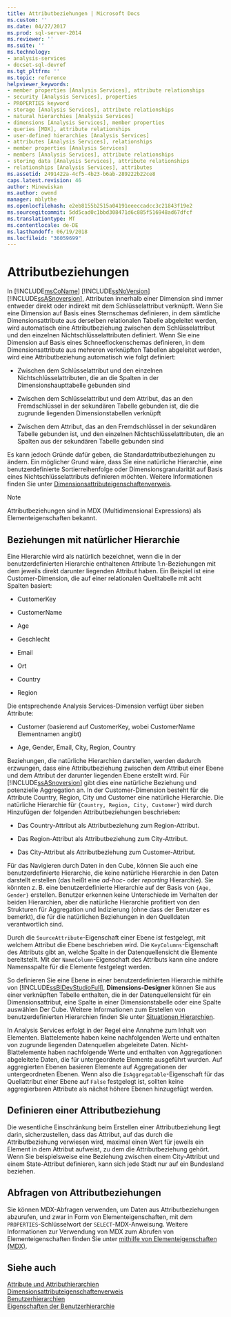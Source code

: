 ```yaml
---
title: Attributbeziehungen | Microsoft Docs
ms.custom: ''
ms.date: 04/27/2017
ms.prod: sql-server-2014
ms.reviewer: ''
ms.suite: ''
ms.technology:
- analysis-services
- docset-sql-devref
ms.tgt_pltfrm: ''
ms.topic: reference
helpviewer_keywords:
- member properties [Analysis Services], attribute relationships
- security [Analysis Services], properties
- PROPERTIES keyword
- storage [Analysis Services], attribute relationships
- natural hierarchies [Analysis Services]
- dimensions [Analysis Services], member properties
- queries [MDX], attribute relationships
- user-defined hierarchies [Analysis Services]
- attributes [Analysis Services], relationships
- member properties [Analysis Services]
- members [Analysis Services], attribute relationships
- storing data [Analysis Services], attribute relationships
- relationships [Analysis Services], attributes
ms.assetid: 2491422a-4cf5-4b23-b6ab-289222b22ce8
caps.latest.revision: 46
author: Minewiskan
ms.author: owend
manager: mblythe
ms.openlocfilehash: e2eb8155b2515a04191eeeccadcc3c21843f19e2
ms.sourcegitcommit: 5dd5cad0c1bbd308471d6c885f516948ad67dfcf
ms.translationtype: MT
ms.contentlocale: de-DE
ms.lasthandoff: 06/19/2018
ms.locfileid: "36059699"
---
```

# <a name="attribute-relationships"></a>Attributbeziehungen
  In [!INCLUDE[msCoName](../../includes/msconame-md.md)] [!INCLUDE[ssNoVersion](../../includes/ssnoversion-md.md)] [!INCLUDE[ssASnoversion](../../includes/ssasnoversion-md.md)], Attributen innerhalb einer Dimension sind immer entweder direkt oder indirekt mit dem Schlüsselattribut verknüpft. Wenn Sie eine Dimension auf Basis eines Sternschemas definieren, in dem sämtliche Dimensionsattribute aus derselben relationalen Tabelle abgeleitet werden, wird automatisch eine Attributbeziehung zwischen dem Schlüsselattribut und den einzelnen Nichtschlüsselattributen definiert. Wenn Sie eine Dimension auf Basis eines Schneeflockenschemas definieren, in dem Dimensionsattribute aus mehreren verknüpften Tabellen abgeleitet werden, wird eine Attributbeziehung automatisch wie folgt definiert:  
  
-   Zwischen dem Schlüsselattribut und den einzelnen Nichtschlüsselattributen, die an die Spalten in der Dimensionshaupttabelle gebunden sind  
  
-   Zwischen dem Schlüsselattribut und dem Attribut, das an den Fremdschlüssel in der sekundären Tabelle gebunden ist, die die zugrunde liegenden Dimensionstabellen verknüpft  
  
-   Zwischen dem Attribut, das an den Fremdschlüssel in der sekundären Tabelle gebunden ist, und den einzelnen Nichtschlüsselattributen, die an Spalten aus der sekundären Tabelle gebunden sind  
  
 Es kann jedoch Gründe dafür geben, die Standardattributbeziehungen zu ändern. Ein möglicher Grund wäre, dass Sie eine natürliche Hierarchie, eine benutzerdefinierte Sortierreihenfolge oder Dimensionsgranularität auf Basis eines Nichtschlüsselattributs definieren möchten. Weitere Informationen finden Sie unter [Dimensionsattributeigenschaftenverweis](../multidimensional-models/dimension-attribute-properties-reference.md).  
  
> [!NOTE]  
>  Attributbeziehungen sind in MDX (Multidimensional Expressions) als Elementeigenschaften bekannt.  
  
## <a name="natural-hierarchy-relationships"></a>Beziehungen mit natürlicher Hierarchie  
 Eine Hierarchie wird als natürlich bezeichnet, wenn die in der benutzerdefinierten Hierarchie enthaltenen Attribute 1:n-Beziehungen mit dem jeweils direkt darunter liegenden Attribut haben. Ein Beispiel ist eine Customer-Dimension, die auf einer relationalen Quelltabelle mit acht Spalten basiert:  
  
-   CustomerKey  
  
-   CustomerName  
  
-   Age  
  
-   Geschlecht  
  
-   Email  
  
-   Ort  
  
-   Country  
  
-   Region  
  
 Die entsprechende Analysis Services-Dimension verfügt über sieben Attribute:  
  
-   Customer (basierend auf CustomerKey, wobei CustomerName Elementnamen angibt)  
  
-   Age, Gender, Email, City, Region, Country  
  
 Beziehungen, die natürliche Hierarchien darstellen, werden dadurch erzwungen, dass eine Attributbeziehung zwischen dem Attribut einer Ebene und dem Attribut der darunter liegenden Ebene erstellt wird. Für [!INCLUDE[ssASnoversion](../../includes/ssasnoversion-md.md)] gibt dies eine natürliche Beziehung und potenzielle Aggregation an. In der Customer-Dimension besteht für die Attribute Country, Region, City und Customer eine natürliche Hierarchie. Die natürliche Hierarchie für `{Country, Region, City, Customer}` wird durch Hinzufügen der folgenden Attributbeziehungen beschrieben:  
  
-   Das Country-Attribut als Attributbeziehung zum Region-Attribut.  
  
-   Das Region-Attribut als Attributbeziehung zum City-Attribut.  
  
-   Das City-Attribut als Attributbeziehung zum Customer-Attribut.  
  
 Für das Navigieren durch Daten in den Cube, können Sie auch eine benutzerdefinierte Hierarchie, die keine natürliche Hierarchie in den Daten darstellt erstellen (das heißt eine *ad-hoc-* oder *reporting* Hierarchie). Sie könnten z. B. eine benutzerdefinierte Hierarchie auf der Basis von `{Age, Gender}` erstellen. Benutzer erkennen keine Unterschiede im Verhalten der beiden Hierarchien, aber die natürliche Hierarchie profitiert von den Strukturen für Aggregation und Indizierung (ohne dass der Benutzer es bemerkt), die für die natürlichen Beziehungen in den Quelldaten verantwortlich sind.  
  
 Durch die `SourceAttribute`-Eigenschaft einer Ebene ist festgelegt, mit welchem Attribut die Ebene beschrieben wird. Die `KeyColumns`-Eigenschaft des Attributs gibt an, welche Spalte in der Datenquellensicht die Elemente bereitstellt. Mit der `NameColumn`-Eigenschaft des Attributs kann eine andere Namensspalte für die Elemente festgelegt werden.  
  
 So definieren Sie eine Ebene in einer benutzerdefinierten Hierarchie mithilfe von [!INCLUDE[ssBIDevStudioFull](../../includes/ssbidevstudiofull-md.md)], **Dimensions-Designer** können Sie aus einer verknüpften Tabelle enthalten, die in der Datenquellensicht für ein Dimensionsattribut, eine Spalte in einer Dimensionstabelle oder eine Spalte auswählen Der Cube. Weitere Informationen zum Erstellen von benutzerdefinierten Hierarchien finden Sie unter [Situationen Hierarchien](../multidimensional-models/user-defined-hierarchies-create.md).  
  
 In Analysis Services erfolgt in der Regel eine Annahme zum Inhalt von Elementen. Blattelemente haben keine nachfolgenden Werte und enthalten von zugrunde liegenden Datenquellen abgeleitete Daten. Nicht-Blattelemente haben nachfolgende Werte und enthalten von Aggregationen abgeleitete Daten, die für untergeordnete Elemente ausgeführt wurden. Auf aggregierten Ebenen basieren Elemente auf Aggregationen der untergeordneten Ebenen. Wenn also die `IsAggregatable`-Eigenschaft für das Quellattribut einer Ebene auf `False` festgelegt ist, sollten keine aggregierbaren Attribute als nächst höhere Ebenen hinzugefügt werden.  
  
## <a name="defining-an-attribute-relationship"></a>Definieren einer Attributbeziehung  
 Die wesentliche Einschränkung beim Erstellen einer Attributbeziehung liegt darin, sicherzustellen, dass das Attribut, auf das durch die Attributbeziehung verwiesen wird, maximal einen Wert für jeweils ein Element in dem Attribut aufweist, zu dem die Attributbeziehung gehört. Wenn Sie beispielsweise eine Beziehung zwischen einem City-Attribut und einem State-Attribut definieren, kann sich jede Stadt nur auf ein Bundesland beziehen.  
  
## <a name="attribute-relationship-queries"></a>Abfragen von Attributbeziehungen  
 Sie können MDX-Abfragen verwenden, um Daten aus Attributbeziehungen abzurufen, und zwar in Form von Elementeigenschaften, mit dem `PROPERTIES`-Schlüsselwort der `SELECT`-MDX-Anweisung. Weitere Informationen zur Verwendung von MDX zum Abrufen von Elementeigenschaften finden Sie unter [mithilfe von Elementeigenschaften &#40;MDX&#41;](../multidimensional-models/mdx/mdx-member-properties.md).  
  
## <a name="see-also"></a>Siehe auch  
 [Attribute und Attributhierarchien](attributes-and-attribute-hierarchies.md)   
 [Dimensionsattributeigenschaftenverweis](../multidimensional-models/dimension-attribute-properties-reference.md)   
 [Benutzerhierarchien](user-hierarchies.md)   
 [Eigenschaften der Benutzerhierarchie](user-hierarchies-properties.md)  
  
  